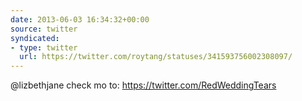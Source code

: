 ```yaml
---
date: 2013-06-03 16:34:32+00:00
source: twitter
syndicated:
- type: twitter
  url: https://twitter.com/roytang/statuses/341593756002308097/
---
```


@lizbethjane check mo to: https://twitter.com/RedWeddingTears